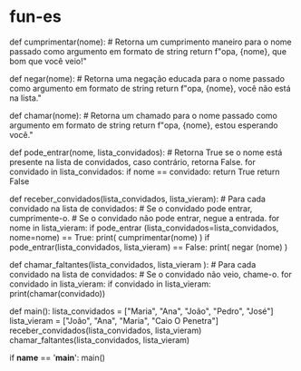 # fun-es
def cumprimentar(nome):
    # Retorna um cumprimento maneiro para o nome passado como argumento em formato de string
    return f"opa, {nome}, que bom que você veio!"

def negar(nome):
    # Retorna uma negação educada para o nome passado como argumento em formato de string
    return f"opa, {nome}, você não está na lista."

def chamar(nome):
    # Retorna um chamado para o nome passado como argumento em formato de string
    return f"opa, {nome}, estou esperando você."

def pode_entrar(nome, lista_convidados):
    # Retorna True se o nome está presente na lista de convidados, caso contrário, retorna False.
    for convidado in lista_convidados:
        if nome == convidado:
            return True
        return False

def receber_convidados(lista_convidados, lista_vieram):
    # Para cada convidado na lista de convidados:
        # Se o convidado pode entrar, cumprimente-o.
        # Se o convidado não pode entrar, negue a entrada.
        for nome in lista_vieram:
            if pode_entrar (lista_convidados=lista_convidados, nome=nome) == True:
                print( cumprimentar(nome) )
            if pode_entrar(lista_convidados, lista_vieram) == False:
                print( negar (nome) )
        

def chamar_faltantes(lista_convidados, lista_vieram ):
    # Para cada convidado na lista de convidados:
        # Se o convidado não veio, chame-o.
        for convidado in lista_vieram:
             if convidado in lista_vieram:
                   print(chamar(convidado))

        
def main():
    lista_convidados = ["Maria", "Ana", "João", "Pedro", "José"]
    lista_vieram = ["João", "Ana", "Maria", "Caio O Penetra"]
    receber_convidados(lista_convidados, lista_vieram)
    chamar_faltantes(lista_convidados, lista_vieram)

if __name__ == '__main__':
    main()
